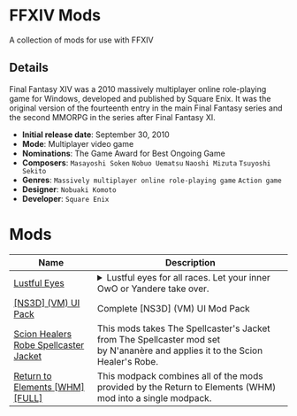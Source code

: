 # FFXIV Mods
A collection of mods for use with FFXIV

## Details
Final Fantasy XIV was a 2010 massively multiplayer online role-playing game for Windows, developed and published by Square Enix. It was the original version of the fourteenth entry in the main Final Fantasy series and the second MMORPG in the series after Final Fantasy XI.

- **Initial release date**: September 30, 2010
- **Mode**: Multiplayer video game
- **Nominations**: The Game Award for Best Ongoing Game
- **Composers**: `Masayoshi Soken` `Nobuo Uematsu` `Naoshi Mizuta` `Tsuyoshi Sekito`
- **Genres**: `Massively multiplayer online role-playing game` `Action game`
- **Designer**: `Nobuaki Komoto`
- **Developer**: `Square Enix`

# Mods

| Name | Description |
| - | - |
[Lustful Eyes][001] | <details><summary>Lustful eyes for all races. Let your inner OwO or Yandere take over.</summary>Replaces the multi texture, meaning limbal rings and your regular suncat eyes get overwritten.</details>
[[NS3D] (VM) UI Pack][002] | Complete [NS3D] (VM) UI Mod Pack
[Scion Healers Robe Spellcaster Jacket][003] | This mods takes The Spellcaster's Jacket from The Spellcaster mod set by N'ananère and applies it to the Scion Healer's Robe.
[Return to Elements [WHM] [FULL]][004] | This modpack combines all of the mods provided by the Return to Elements (WHM) mod into a single modpack.

[001]: Lustfule%20Eyes/README.md
[002]: [NS3D]%20(VM)%20UI%20Pack/README.md
[003]: Scion%20Healers%20Robe%20Spellcaster%20Jacket/README.md
[004]: Return%20to%20Elements%20[WHM]%20[FULL]/README.md

